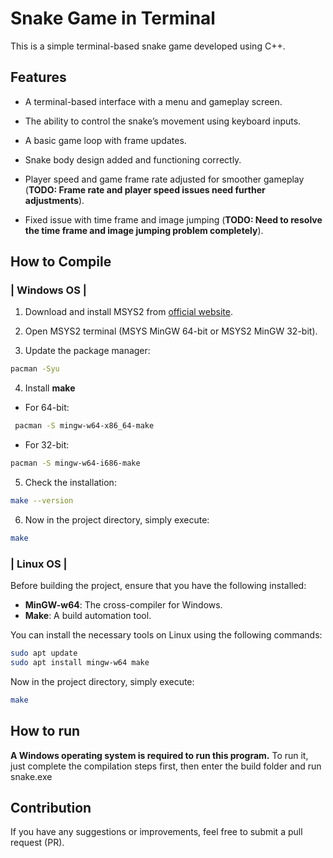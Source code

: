 # Snake Game in Terminal

  

This is a simple terminal-based snake game developed using C++.

  

## Features

  

- A terminal-based interface with a menu and gameplay screen.

- The ability to control the snake’s movement using keyboard inputs.

- A basic game loop with frame updates.

- Snake body design added and functioning correctly.

- Player speed and game frame rate adjusted for smoother gameplay (**TODO: Frame rate and player speed issues need further adjustments**).

- Fixed issue with time frame and image jumping (**TODO: Need to resolve the time frame and image jumping problem completely**).

  

## How to Compile

 ### | Windows OS |
1. Download and install MSYS2 from [official website](https://www.msys2.org).

2. Open MSYS2 terminal (MSYS MinGW 64-bit or MSYS2 MinGW 32-bit).

3. Update the package manager:

```bash
pacman -Syu
```

4. Install **make**

- For 64-bit:


```bash
 pacman -S mingw-w64-x86_64-make
```

- For 32-bit:

```bash
pacman -S mingw-w64-i686-make
```

5. Check the installation:

```bash
make --version
```

6. Now in the project directory, simply execute:

```bash
make
```
 ### | Linux OS |
Before building the project, ensure that you have the following installed:

- **MinGW-w64**: The cross-compiler for Windows.
- **Make**: A build automation tool.

You can install the necessary tools on Linux using the following commands:

```bash
sudo apt update
sudo apt install mingw-w64 make
```
Now in the project directory, simply execute:
```bash
make
```
## How to run

 **A Windows operating system is required to run this program.**
To run it, just complete the compilation steps first, then enter the build folder and run snake.exe


## Contribution

If you have any suggestions or improvements, feel free to submit a pull request (PR).